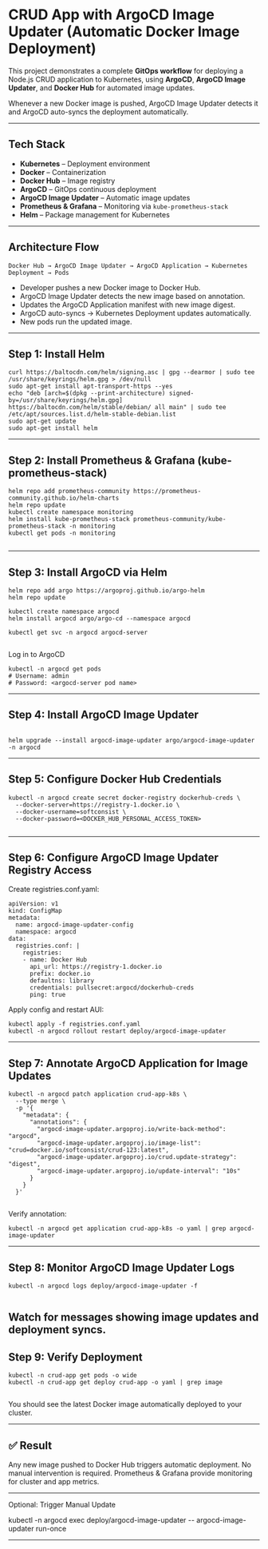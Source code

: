 # CRUD App with ArgoCD Image Updater (Automatic Docker Image Deployment)

This project demonstrates a complete **GitOps workflow** for deploying a Node.js CRUD application to Kubernetes, using **ArgoCD**, **ArgoCD Image Updater**, and **Docker Hub** for automated image updates.  

Whenever a new Docker image is pushed, ArgoCD Image Updater detects it and ArgoCD auto-syncs the deployment automatically.

---

## **Tech Stack**

- **Kubernetes** – Deployment environment
- **Docker** – Containerization
- **Docker Hub** – Image registry
- **ArgoCD** – GitOps continuous deployment
- **ArgoCD Image Updater** – Automatic image updates
- **Prometheus & Grafana** – Monitoring via `kube-prometheus-stack`
- **Helm** – Package management for Kubernetes

---

## **Architecture Flow**

```text
Docker Hub → ArgoCD Image Updater → ArgoCD Application → Kubernetes Deployment → Pods
```
- Developer pushes a new Docker image to Docker Hub.
- ArgoCD Image Updater detects the new image based on annotation.
- Updates the ArgoCD Application manifest with new image digest.
- ArgoCD auto-syncs → Kubernetes Deployment updates automatically.
- New pods run the updated image.

---

## Step 1: Install Helm

```
curl https://baltocdn.com/helm/signing.asc | gpg --dearmor | sudo tee /usr/share/keyrings/helm.gpg > /dev/null
sudo apt-get install apt-transport-https --yes
echo "deb [arch=$(dpkg --print-architecture) signed-by=/usr/share/keyrings/helm.gpg] https://baltocdn.com/helm/stable/debian/ all main" | sudo tee /etc/apt/sources.list.d/helm-stable-debian.list
sudo apt-get update
sudo apt-get install helm

```

---

## Step 2: Install Prometheus & Grafana (kube-prometheus-stack)

```
helm repo add prometheus-community https://prometheus-community.github.io/helm-charts
helm repo update
kubectl create namespace monitoring
helm install kube-prometheus-stack prometheus-community/kube-prometheus-stack -n monitoring
kubectl get pods -n monitoring


```

---

## Step 3: Install ArgoCD via Helm

```
helm repo add argo https://argoproj.github.io/argo-helm
helm repo update

kubectl create namespace argocd
helm install argocd argo/argo-cd --namespace argocd

kubectl get svc -n argocd argocd-server


```
Log in to ArgoCD

```
kubectl -n argocd get pods
# Username: admin
# Password: <argocd-server pod name>

```
---

## Step 4: Install ArgoCD Image Updater

```

helm upgrade --install argocd-image-updater argo/argocd-image-updater -n argocd

```

---

## Step 5: Configure Docker Hub Credentials

```
kubectl -n argocd create secret docker-registry dockerhub-creds \
  --docker-server=https://registry-1.docker.io \
  --docker-username=softconsist \
  --docker-password=<DOCKER_HUB_PERSONAL_ACCESS_TOKEN>


```

---

## Step 6: Configure ArgoCD Image Updater Registry Access

Create registries.conf.yaml:

```
apiVersion: v1
kind: ConfigMap
metadata:
  name: argocd-image-updater-config
  namespace: argocd
data:
  registries.conf: |
    registries:
    - name: Docker Hub
      api_url: https://registry-1.docker.io
      prefix: docker.io
      defaultns: library
      credentials: pullsecret:argocd/dockerhub-creds
      ping: true

```

Apply config and restart AUI:

```
kubectl apply -f registries.conf.yaml
kubectl -n argocd rollout restart deploy/argocd-image-updater

```
---

## Step 7: Annotate ArgoCD Application for Image Updates

```
kubectl -n argocd patch application crud-app-k8s \
  --type merge \
  -p '{
    "metadata": {
      "annotations": {
        "argocd-image-updater.argoproj.io/write-back-method": "argocd",
        "argocd-image-updater.argoproj.io/image-list": "crud=docker.io/softconsist/crud-123:latest",
        "argocd-image-updater.argoproj.io/crud.update-strategy": "digest",
        "argocd-image-updater.argoproj.io/update-interval": "10s"
      }
    }
  }'


```
Verify annotation:

```
kubectl -n argocd get application crud-app-k8s -o yaml | grep argocd-image-updater

```

---

## Step 8: Monitor ArgoCD Image Updater Logs

```
kubectl -n argocd logs deploy/argocd-image-updater -f


```
Watch for messages showing image updates and deployment syncs.
--- 


## Step 9: Verify Deployment

```
kubectl -n crud-app get pods -o wide
kubectl -n crud-app get deploy crud-app -o yaml | grep image


```

You should see the latest Docker image automatically deployed to your cluster.

---


## ✅ Result

Any new image pushed to Docker Hub triggers automatic deployment.
No manual intervention is required.
Prometheus & Grafana provide monitoring for cluster and app metrics.

---

Optional: Trigger Manual Update

kubectl -n argocd exec deploy/argocd-image-updater -- argocd-image-updater run-once

---
